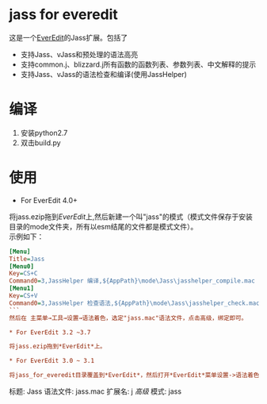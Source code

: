 jass for everedit
=================

这是一个[EverEdit](http://www.everedit.net/  "EverEdit official site.")的Jass扩展。包括了


* 支持Jass、vJass和预处理的语法高亮
* 支持common.j、blizzard.j所有函数的函数列表、参数列表、中文解释的提示
* 支持Jass、vJass的语法检查和编译(使用JassHelper)


编译
====

1. 安装python2.7
2. 双击build.py

使用
====
* For EverEdit 4.0+

将jass.ezip拖到*EverEdit*上,然后新建一个叫"jass"的模式（模式文件保存于安装目录的mode文件夹，所有以esm结尾的文件都是模式文件）。  
示例如下：  

```ini
[Menu]
Title=Jass
[Menu0]
Key=CS+C
Command0=3,JassHelper 编译,${AppPath}\mode\Jass\jasshelper_compile.mac
[Menu1]
Key=CS+V
Command0=3,JassHelper 检查语法,${AppPath}\mode\Jass\jasshelper_check.mac
```  
然后在 主菜单→工具→设置→语法着色，选定"jass.mac"语法文件，点击高级，绑定即可。

* For EverEdit 3.2 ~3.7

将jass.ezip拖到*EverEdit*上。

* For EverEdit 3.0 ~ 3.1

将jass_for_everedit目录覆盖到*EverEdit*，然后打开*EverEdit*菜单设置->语法着色，手动添加一个语法着色，可以参考以下设置选项。

```
标题: Jass
语法文件: jass.mac
扩展名: j
*高级*
模式: jass
```
